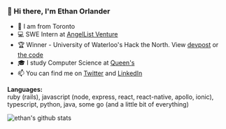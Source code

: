 ### 👋 Hi there, I'm Ethan Orlander


- 📍 I am from Toronto
- 💻 SWE Intern at [AngelList Venture](https://www.angellist.com/stack)
- 🏆 Winner - University of Waterloo's Hack the North. View [devpost](https://devpost.com/software/twogether) or [the code](https://github.com/tiproad/omw)
- 🎓 I study Computer Science at [Queen's](https://www.queensu.ca/)
- 📫 You can find me on [Twitter](https://twitter.com/ethanorlander) and [LinkedIn](https://www.linkedin.com/in/ethanorlander/)

**Languages:**  
ruby (rails), javascript (node, express, react, react-native, apollo, ionic), typescript, python, java, some go (and a little bit of everything)

![ethan's github stats](https://github-readme-stats.vercel.app/api?username=ethanorlander&show_icons=true&count_private=true&theme=github_dark)
